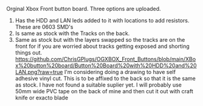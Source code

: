 Orginal Xbox Front button board. 
Three options are uploaded.
1. Has the HDD and LAN leds added to it with locations to add resistors. These are 0603 SMD's 
2. Is same as stock with the Tracks on the back.
3. Same as stock but with the layers swapped so the tracks are on the front for if you are worried about tracks getting exposed and shorting things out.
https://github.com/ChrisGPlugs/OGXBOX_Front_Buttons/blob/main/XBox%20button%20board/Button%20Board%20with%20HDD%20and%20LAN.png?raw=true
I'm considering doing a drawing to have self adhesive vinyl cut. This is to be affixed to the back so that it is the same as stock. 
I have not found a suitable suplier yet. 
I will probably use 50mm wide PVC tape on the back of mine and then cut it out with craft knife or exacto blade
